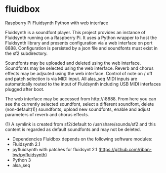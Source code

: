 # fluidbox
Raspberry Pi Fluidsynth Python with web interface

Fluidsynth is a soundfont player. This project provides an instance of Fluidsynth running on a Raspberry Pi. It uses a Python wrapper to host the Fluidsynth library and presents configuration via a web interface on port 8888. Configuration is persisted by a json file and soundfonts must exist in the sf2 subdirectory.

Soundfonts may be uploaded and deleted using the web interface.
Soundfonts may be selected using the web interface.
Reverb and chorus effects may be adjsuted using the web interface.
Control of note on / off and patch selection is via MIDI input.
All alas_seq MIDI inputs are automatically routed to the input of Fluidsynth including USB MIDI interfaces plugged after boot.

The web interface may be accessed from http://<hostname>:8888. From here you can see the currently selected soundfont, select a different soundfont, delete (non-default(1)) soundfonts, upload new soundfonts, enable and adjust parameters of reverb and chorus effects.

(1) A symlink is created from sf2/default to /usr/share/sounds/sf2 and this content is regarded as default soundfonts and may not be deleted.
  
* Dependencies
Fluidbox depends on the following software modules:
* Fluidsynth 2.1
* pyfluidsynth with patches for fluidsynt 2.1 (https://github.com/riban-bw/pyfluidsynth)
* Python 3
* alsa_seq

